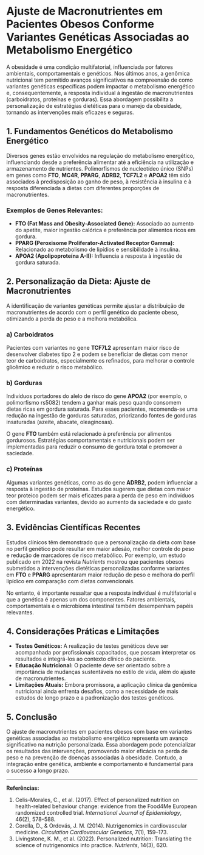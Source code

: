 
# Ajuste de Macronutrientes em Pacientes Obesos Conforme Variantes Genéticas Associadas ao Metabolismo Energético

A obesidade é uma condição multifatorial, influenciada por fatores ambientais, comportamentais e genéticos. Nos últimos anos, a genômica nutricional tem permitido avanços significativos na compreensão de como variantes genéticas específicas podem impactar o metabolismo energético e, consequentemente, a resposta individual à ingestão de macronutrientes (carboidratos, proteínas e gorduras). Essa abordagem possibilita a personalização de estratégias dietéticas para o manejo da obesidade, tornando as intervenções mais eficazes e seguras.

## 1. Fundamentos Genéticos do Metabolismo Energético

Diversos genes estão envolvidos na regulação do metabolismo energético, influenciando desde a preferência alimentar até a eficiência na utilização e armazenamento de nutrientes. Polimorfismos de nucleotídeo único (SNPs) em genes como **FTO**, **MC4R**, **PPARG**, **ADRB2**, **TCF7L2** e **APOA2** têm sido associados à predisposição ao ganho de peso, à resistência à insulina e à resposta diferenciada a dietas com diferentes proporções de macronutrientes.

### Exemplos de Genes Relevantes:

- **FTO (Fat Mass and Obesity-Associated Gene):** Associado ao aumento do apetite, maior ingestão calórica e preferência por alimentos ricos em gordura.
- **PPARG (Peroxisome Proliferator-Activated Receptor Gamma):** Relacionado ao metabolismo de lipídios e sensibilidade à insulina.
- **APOA2 (Apolipoproteína A-II):** Influencia a resposta à ingestão de gordura saturada.

## 2. Personalização da Dieta: Ajuste de Macronutrientes

A identificação de variantes genéticas permite ajustar a distribuição de macronutrientes de acordo com o perfil genético do paciente obeso, otimizando a perda de peso e a melhora metabólica.

### a) Carboidratos

Pacientes com variantes no gene **TCF7L2** apresentam maior risco de desenvolver diabetes tipo 2 e podem se beneficiar de dietas com menor teor de carboidratos, especialmente os refinados, para melhorar o controle glicêmico e reduzir o risco metabólico.

### b) Gorduras

Indivíduos portadores do alelo de risco do gene **APOA2** (por exemplo, o polimorfismo rs5082) tendem a ganhar mais peso quando consomem dietas ricas em gordura saturada. Para esses pacientes, recomenda-se uma redução na ingestão de gorduras saturadas, priorizando fontes de gorduras insaturadas (azeite, abacate, oleaginosas).

O gene **FTO** também está relacionado à preferência por alimentos gordurosos. Estratégias comportamentais e nutricionais podem ser implementadas para reduzir o consumo de gordura total e promover a saciedade.

### c) Proteínas

Algumas variantes genéticas, como as do gene **ADRB2**, podem influenciar a resposta à ingestão de proteínas. Estudos sugerem que dietas com maior teor proteico podem ser mais eficazes para a perda de peso em indivíduos com determinadas variantes, devido ao aumento da saciedade e do gasto energético.

## 3. Evidências Científicas Recentes

Estudos clínicos têm demonstrado que a personalização da dieta com base no perfil genético pode resultar em maior adesão, melhor controle do peso e redução de marcadores de risco metabólico. Por exemplo, um estudo publicado em 2022 na revista *Nutrients* mostrou que pacientes obesos submetidos a intervenções dietéticas personalizadas conforme variantes em **FTO** e **PPARG** apresentaram maior redução de peso e melhora do perfil lipídico em comparação com dietas convencionais.

No entanto, é importante ressaltar que a resposta individual é multifatorial e que a genética é apenas um dos componentes. Fatores ambientais, comportamentais e o microbioma intestinal também desempenham papéis relevantes.

## 4. Considerações Práticas e Limitações

- **Testes Genéticos:** A realização de testes genéticos deve ser acompanhada por profissionais capacitados, que possam interpretar os resultados e integrá-los ao contexto clínico do paciente.
- **Educação Nutricional:** O paciente deve ser orientado sobre a importância de mudanças sustentáveis no estilo de vida, além do ajuste de macronutrientes.
- **Limitações Atuais:** Embora promissora, a aplicação clínica da genômica nutricional ainda enfrenta desafios, como a necessidade de mais estudos de longo prazo e a padronização dos testes genéticos.

## 5. Conclusão

O ajuste de macronutrientes em pacientes obesos com base em variantes genéticas associadas ao metabolismo energético representa um avanço significativo na nutrição personalizada. Essa abordagem pode potencializar os resultados das intervenções, promovendo maior eficácia na perda de peso e na prevenção de doenças associadas à obesidade. Contudo, a integração entre genética, ambiente e comportamento é fundamental para o sucesso a longo prazo.

---

**Referências:**

1. Celis-Morales, C., et al. (2017). Effect of personalized nutrition on health-related behaviour change: evidence from the Food4Me European randomized controlled trial. *International Journal of Epidemiology*, 46(2), 578–588.
2. Corella, D., & Ordovás, J. M. (2014). Nutrigenomics in cardiovascular medicine. *Circulation Cardiovascular Genetics*, 7(1), 159–173.
3. Livingstone, K. M., et al. (2022). Personalized nutrition: Translating the science of nutrigenomics into practice. *Nutrients*, 14(3), 620.
```
